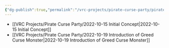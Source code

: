 ```yaml
---
{"dg-publish":true,"permalink":"/vrc-projects/pirate-curse-party/pirate-curse-party/","dgHomeLink":true,"dgPassFrontmatter":false,"dgShowBacklinks":true,"dgShowLocalGraph":true}
---
```





- [[VRC Projects/Pirate Curse Party/2022-10-15 Initial Concept|2022-10-15 Initial Concept]]
- [[VRC Projects/Pirate Curse Party/2022-10-19 Introduction of Greed Curse Monster|2022-10-19 Introduction of Greed Curse Monster]]

